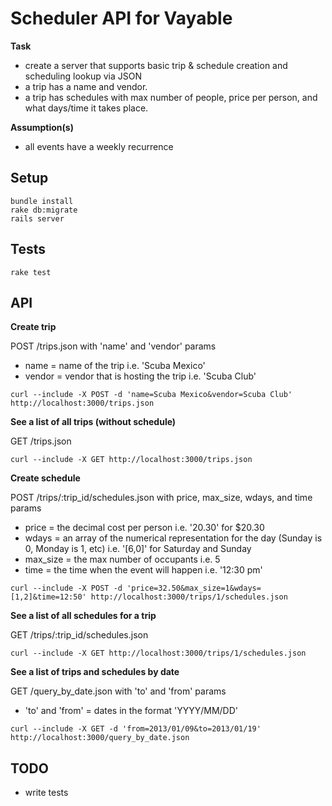 # Scheduler API for Vayable

**Task**
* create a server that supports basic trip & schedule creation and scheduling lookup via JSON
* a trip has a name and vendor.
* a trip has schedules with max number of people, price per person, and what days/time it takes place.

**Assumption(s)**
* all events have a weekly recurrence

## Setup
```
bundle install
rake db:migrate
rails server
```

## Tests

```
rake test
```

## API
**Create trip**

POST /trips.json with 'name' and 'vendor' params
* name = name of the trip i.e. 'Scuba Mexico'
* vendor = vendor that is hosting the trip i.e. 'Scuba Club'

```
curl --include -X POST -d 'name=Scuba Mexico&vendor=Scuba Club' http://localhost:3000/trips.json
```

**See a list of all trips (without schedule)**

GET /trips.json

```
curl --include -X GET http://localhost:3000/trips.json
```

**Create schedule**

POST /trips/:trip_id/schedules.json with price, max_size, wdays, and time params
* price = the decimal cost per person i.e. '20.30' for $20.30
* wdays = an array of the numerical representation for the day (Sunday is 0, Monday is 1, etc) i.e. '[6,0]' for Saturday and Sunday
* max_size = the max number of occupants i.e. 5
* time = the time when the event will happen i.e. '12:30 pm'

```
curl --include -X POST -d 'price=32.50&max_size=1&wdays=[1,2]&time=12:50' http://localhost:3000/trips/1/schedules.json
```

**See a list of all schedules for a trip**

GET /trips/:trip_id/schedules.json

```
curl --include -X GET http://localhost:3000/trips/1/schedules.json
```

**See a list of trips and schedules by date**

GET /query_by_date.json with 'to' and 'from' params
* 'to' and 'from' = dates in the format 'YYYY/MM/DD'

```
curl --include -X GET -d 'from=2013/01/09&to=2013/01/19' http://localhost:3000/query_by_date.json
```


## TODO
* write tests

